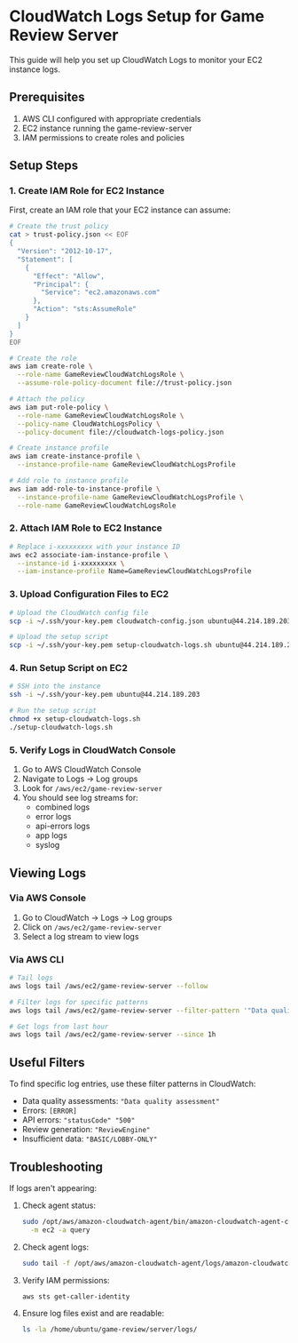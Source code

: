 # CloudWatch Logs Setup for Game Review Server

This guide will help you set up CloudWatch Logs to monitor your EC2 instance logs.

## Prerequisites

1. AWS CLI configured with appropriate credentials
2. EC2 instance running the game-review-server
3. IAM permissions to create roles and policies

## Setup Steps

### 1. Create IAM Role for EC2 Instance

First, create an IAM role that your EC2 instance can assume:

```bash
# Create the trust policy
cat > trust-policy.json << EOF
{
  "Version": "2012-10-17",
  "Statement": [
    {
      "Effect": "Allow",
      "Principal": {
        "Service": "ec2.amazonaws.com"
      },
      "Action": "sts:AssumeRole"
    }
  ]
}
EOF

# Create the role
aws iam create-role \
  --role-name GameReviewCloudWatchLogsRole \
  --assume-role-policy-document file://trust-policy.json

# Attach the policy
aws iam put-role-policy \
  --role-name GameReviewCloudWatchLogsRole \
  --policy-name CloudWatchLogsPolicy \
  --policy-document file://cloudwatch-logs-policy.json

# Create instance profile
aws iam create-instance-profile \
  --instance-profile-name GameReviewCloudWatchLogsProfile

# Add role to instance profile
aws iam add-role-to-instance-profile \
  --instance-profile-name GameReviewCloudWatchLogsProfile \
  --role-name GameReviewCloudWatchLogsRole
```

### 2. Attach IAM Role to EC2 Instance

```bash
# Replace i-xxxxxxxxx with your instance ID
aws ec2 associate-iam-instance-profile \
  --instance-id i-xxxxxxxxx \
  --iam-instance-profile Name=GameReviewCloudWatchLogsProfile
```

### 3. Upload Configuration Files to EC2

```bash
# Upload the CloudWatch config file
scp -i ~/.ssh/your-key.pem cloudwatch-config.json ubuntu@44.214.189.203:/home/ubuntu/

# Upload the setup script
scp -i ~/.ssh/your-key.pem setup-cloudwatch-logs.sh ubuntu@44.214.189.203:/home/ubuntu/
```

### 4. Run Setup Script on EC2

```bash
# SSH into the instance
ssh -i ~/.ssh/your-key.pem ubuntu@44.214.189.203

# Run the setup script
chmod +x setup-cloudwatch-logs.sh
./setup-cloudwatch-logs.sh
```

### 5. Verify Logs in CloudWatch Console

1. Go to AWS CloudWatch Console
2. Navigate to Logs → Log groups
3. Look for `/aws/ec2/game-review-server`
4. You should see log streams for:
   - combined logs
   - error logs
   - api-errors logs
   - app logs
   - syslog

## Viewing Logs

### Via AWS Console
1. Go to CloudWatch → Logs → Log groups
2. Click on `/aws/ec2/game-review-server`
3. Select a log stream to view logs

### Via AWS CLI
```bash
# Tail logs
aws logs tail /aws/ec2/game-review-server --follow

# Filter logs for specific patterns
aws logs tail /aws/ec2/game-review-server --filter-pattern '"Data quality assessment"'

# Get logs from last hour
aws logs tail /aws/ec2/game-review-server --since 1h
```

## Useful Filters

To find specific log entries, use these filter patterns in CloudWatch:

- Data quality assessments: `"Data quality assessment"`
- Errors: `[ERROR]`
- API errors: `"statusCode" "500"`
- Review generation: `"ReviewEngine"`
- Insufficient data: `"BASIC/LOBBY-ONLY"`

## Troubleshooting

If logs aren't appearing:

1. Check agent status:
   ```bash
   sudo /opt/aws/amazon-cloudwatch-agent/bin/amazon-cloudwatch-agent-ctl \
     -m ec2 -a query
   ```

2. Check agent logs:
   ```bash
   sudo tail -f /opt/aws/amazon-cloudwatch-agent/logs/amazon-cloudwatch-agent.log
   ```

3. Verify IAM permissions:
   ```bash
   aws sts get-caller-identity
   ```

4. Ensure log files exist and are readable:
   ```bash
   ls -la /home/ubuntu/game-review/server/logs/
   ```